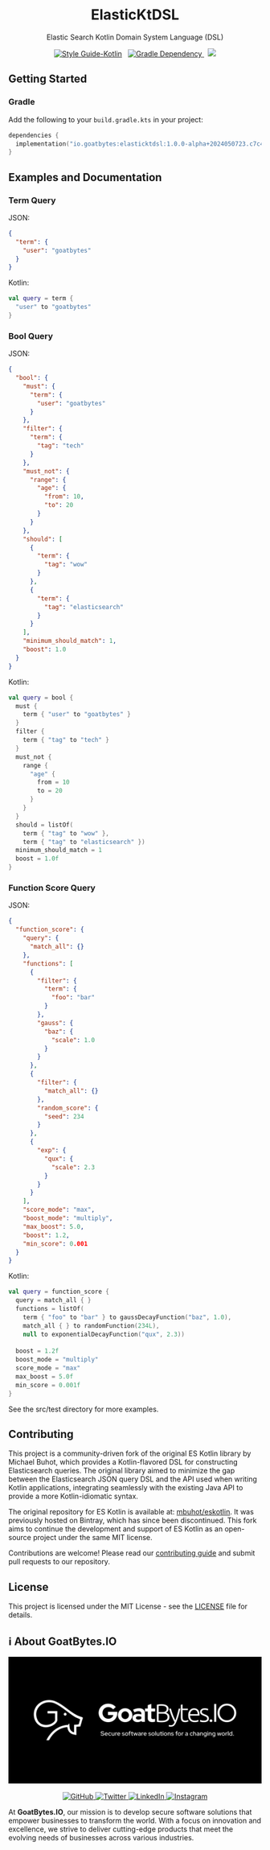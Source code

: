 <h1 align="center">ElasticKtDSL</h1>
<p align="center">Elastic Search Kotlin Domain System Language (DSL)</p>
<p align="center">
  <a href="https://styles.goatbytes.io/lang/kotlin" rel="nofollow"><img src="https://camo.githubusercontent.com/34245d68512303db48f18811c9b2ad041f7adcbba984a358ab6fdbd8e8f0cd0f/68747470733a2f2f696d672e736869656c64732e696f2f62616467652f5374796c6525323047756964652d4b6f746c696e2d3746353246462e7376673f7374796c653d666c6174266c6162656c436f6c6f723d626c61636b26636f6c6f723d374635324646266c6f676f3d6b6f746c696e" alt="Style Guide-Kotlin" data-canonical-src="https://img.shields.io/badge/Style%20Guide-Kotlin-7F52FF.svg?style=flat&amp;labelColor=black&amp;color=7F52FF&amp;logo=kotlin" style="max-width: 100%;"></a>
  &nbsp;
<a href="https://central.sonatype.com/namespace/io.goatbytes">
<img src="https://img.shields.io/badge/-io.goatbytes:elasticktdsl:<version>-%230037FF?style=flat-square&logo=gradle" alt="Gradle Dependency" />
</a>
  &nbsp;
  <img src="https://img.shields.io/badge/Platform-JVM-red" />
</p>

## Getting Started

### Gradle

Add the following to your `build.gradle.kts` in your project:

```kotlin
dependencies {
  implementation("io.goatbytes:elasticktdsl:1.0.0-alpha+2024050723.c7c422e")
}
```

## Examples and Documentation

### Term Query

JSON:

```json
{
  "term": {
    "user": "goatbytes"
  }
}
```

Kotlin:

```kotlin
val query = term {
  "user" to "goatbytes"
}
```

### Bool Query

JSON:

```json
{
  "bool": {
    "must": {
      "term": {
        "user": "goatbytes"
      }
    },
    "filter": {
      "term": {
        "tag": "tech"
      }
    },
    "must_not": {
      "range": {
        "age": {
          "from": 10,
          "to": 20
        }
      }
    },
    "should": [
      {
        "term": {
          "tag": "wow"
        }
      },
      {
        "term": {
          "tag": "elasticsearch"
        }
      }
    ],
    "minimum_should_match": 1,
    "boost": 1.0
  }
}
```

Kotlin:

```kotlin
val query = bool {
  must {
    term { "user" to "goatbytes" }
  }
  filter {
    term { "tag" to "tech" }
  }
  must_not {
    range {
      "age" {
        from = 10
        to = 20
      }
    }
  }
  should = listOf(
    term { "tag" to "wow" },
    term { "tag" to "elasticsearch" })
  minimum_should_match = 1
  boost = 1.0f
}

```

### Function Score Query

JSON:

```json
{
  "function_score": {
    "query": {
      "match_all": {}
    },
    "functions": [
      {
        "filter": {
          "term": {
            "foo": "bar"
          }
        },
        "gauss": {
          "baz": {
            "scale": 1.0
          }
        }
      },
      {
        "filter": {
          "match_all": {}
        },
        "random_score": {
          "seed": 234
        }
      },
      {
        "exp": {
          "qux": {
            "scale": 2.3
          }
        }
      }
    ],
    "score_mode": "max",
    "boost_mode": "multiply",
    "max_boost": 5.0,
    "boost": 1.2,
    "min_score": 0.001
  }
}
```

Kotlin:

```kotlin
val query = function_score {
  query = match_all { }
  functions = listOf(
    term { "foo" to "bar" } to gaussDecayFunction("baz", 1.0),
    match_all { } to randomFunction(234L),
    null to exponentialDecayFunction("qux", 2.3))

  boost = 1.2f
  boost_mode = "multiply"
  score_mode = "max"
  max_boost = 5.0f
  min_score = 0.001f
}
```

See the src/test directory for more examples.

## Contributing

This project is a community-driven fork of the original ES Kotlin library by Michael Buhot, which
provides a Kotlin-flavored DSL for constructing Elasticsearch queries. The original library aimed to
minimize the gap between the Elasticsearch JSON query DSL and the API used when writing Kotlin
applications, integrating seamlessly with the existing Java API to provide a more Kotlin-idiomatic
syntax.

The original repository for ES Kotlin is available at: [mbuhot/eskotlin](eskotlin). It was
previously hosted on Bintray, which has since been discontinued. This fork aims to continue the
development and support of ES Kotlin as an open-source project under the same MIT license.

Contributions are welcome! Please read our [contributing guide](CONTRIBUTING.md) and submit pull
requests to our repository.

## License

This project is licensed under the MIT License - see the [LICENSE](LICENSE) file for details.

## ℹ️ About GoatBytes.IO <a name="about"></a>

![GoatBytesLogo](.art/banner.webp)

<p align="center">
<a href="https://github.com/goatbytes" target="_blank">
    <img src="https://img.shields.io/badge/GitHub-GoatBytes-181717?logo=github" alt="GitHub">
</a>
<a href="https://twitter.com/goatbytes" target="_blank">
    <img src="https://img.shields.io/badge/Twitter-GoatBytes-1DA1F2?logo=twitter" alt="Twitter">
</a>
<a href="https://www.linkedin.com/company/goatbytes" target="_blank">
    <img src="https://img.shields.io/badge/LinkedIn-GoatBytes-0077B5?logo=linkedin" alt="LinkedIn">
</a>
<a href="https://www.instagram.com/goatbytes.io/" target="_blank">
    <img src="https://img.shields.io/badge/Instagram-GoatBytes.io-E4405F?logo=instagram" alt="Instagram">
</a>
</p>

At **GoatBytes.IO**, our mission is to develop secure software solutions that empower businesses to
transform the world. With a focus on innovation and excellence, we strive to deliver cutting-edge
products that meet the evolving needs of businesses across various industries.

[eskotlin]: https://github.com/mbuhot/eskotlin